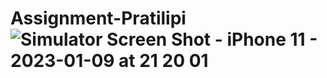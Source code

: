 # Assignment-Pratilipi![Simulator Screen Shot - iPhone 11 - 2023-01-09 at 21 20 01](https://user-images.githubusercontent.com/86237119/211349689-62e3ed82-a7cd-43ee-be90-196e90d82370.png)
